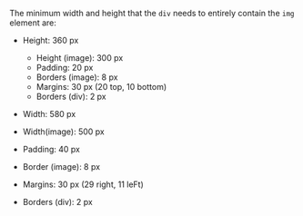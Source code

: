 The minimum width and height that the `div` needs to entirely contain the `img` element are:

- Height: 360 px
  - Height (image): 300 px
  - Padding: 20 px
  - Borders (image): 8 px
  - Margins: 30 px (20 top, 10 bottom)
  - Borders (div): 2 px

-  Width: 580 px
  - Width(image): 500 px
  - Padding: 40 px
  - Border (image): 8 px
  - Margins: 30 px (29 right, 11 leFt)
  - Borders (div): 2 px

